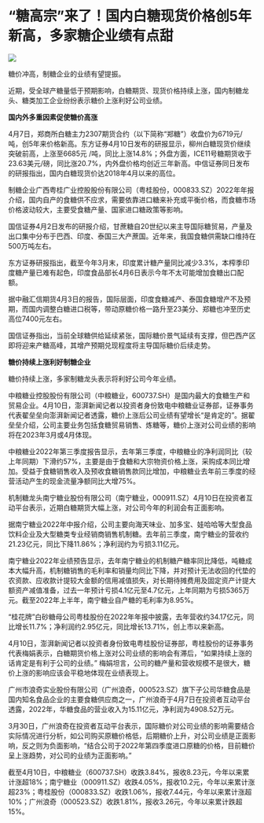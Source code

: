 # “糖高宗”来了！国内白糖现货价格创5年新高，多家糖企业绩有点甜

![](https://inews.gtimg.com/om_bt/ODHadSJ1AYsWjMrC4t9wbhiM0Ku_GAYAFlCyZW3JBwk1YAA/1000)

糖价冲高，制糖企业的业绩有望提振。

近期，受全球产糖量低于预期影响，白糖期货、现货价格持续上涨，国内制糖龙头、糖类加工企业纷纷表示糖价上涨利好公司业绩。

**国内外多重因素促使糖价高涨**

4月7日，郑商所白糖主力2307期货合约（以下简称“郑糖”）收盘价为6719元/吨，创5年来价格新高。东方证券4月10日发布的研报显示，柳州白糖现货价继续突破前高，上涨至6685元
/吨，同比上涨14.8%；外盘方面，ICE11号糖期货收于23.63美元/磅，同比涨20.7%，内外盘价格均创近三年新高。中信证券同日发布的研报指出，国内白糖现货价达2018年4月以来的高位。

制糖企业广西粤桂广业控股股份有限公司（粤桂股份，000833.SZ）2022年年报介绍，国内自产的食糖供不应求，需要依靠进口糖来补充或平衡价格，而食糖市场价格波动较大，主要受食糖产量、国家进口糖政策等影响。

国信证券4月2日发布的研报介绍，甘蔗糖自20世纪以来主导国际糖贸易，产量及出口集中分布于巴西、印度、泰国三大产蔗国。近年来，我国食糖供需缺口维持在500万吨左右。

东方证券研报指出，截至今年3月末，印度累计糖产量同比减少3.3%，本榨季印度糖产量已难有起色，印度食品部长4月6日表示今年不太可能增加食糖出口配额。

据中融汇信期货4月3日的报告，国际层面，印度食糖减产、泰国食糖增产不及预期，而国内调整白糖进口税等，带动原糖价格一路升至23美分、郑糖也冲至历史高位7400元左右。

国信证券指出，当前全球糖供给延续紧张，国际糖价景气延续有支撑，但巴西产区即将迎来产糖高峰，其增产预期兑现程度将主导国际糖价后续走势。

**糖价持续上涨利好制糖企业**

糖价持续上涨，多家制糖龙头表示将利好公司今年业绩。

中粮糖业控股股份有限公司（中粮糖业，600737.SH）是国内最大的食糖生产和贸易企业。4月10日，澎湃新闻记者以投资者身份致电中粮糖业证券部，证券事务代表翟垒垒向澎湃新闻记者透露，糖价上涨后公司业绩有望增长“是肯定的”。据翟垒垒介绍，公司主要业务包括食糖贸易销售、炼糖等，糖价上涨对公司业绩的影响将在2023年3月或4月体现。

中粮糖业2022年第三季度报告显示，去年第三季度，中粮糖业的净利润同比（较上年同期）下滑约57%，主要是由于食糖和大宗物资价格上涨，采购成本同比增加。受益于食糖销售收入及预收食糖销售款同比增加，中粮糖业去年前三季度的经营活动产生的现金流量净额同比大增75%。

机制糖龙头南宁糖业股份有限公司（南宁糖业，000911.SZ）4月10日在投资者互动平台表示，近期白糖期货大幅上涨，对公司今年的利润会有正面影响。

据南宁糖业2022年中报介绍，公司主要向海天味业、加多宝、娃哈哈等大型食品饮料企业及大型糖类专业经销商销售机制糖。去年前三季度，南宁糖业的营收约21.23亿元，同比下降11.86%；净利润约为亏损3.11亿元。

南宁糖业2022年业绩预告显示，去年南宁糖业的机制糖产糖率同比降低，吨糖成本大幅升高，机制糖销售的毛利率和销量均同比下降，并对预计无法收回的代垫的农资款、应收款计提较大金额的信用减值损失，对长期待摊费用及固定资产计提大额资产减值准备，过去一年预计亏损4.1亿元至4.7亿元，上年同期为亏损5365万元。截至2022年上半年，南宁糖业自产糖的毛利率为8.95%。

“桂花牌”白砂糖母公司粤桂股份在2022年年报中披露，去年营收约34.17亿元，同比增长11.7%；净利润约2.95亿元，同比增长13.71%，创上市以来新高。

4月10日，澎湃新闻记者以投资者身份致电粤桂股份证券部，粤桂股份的证券事务代表梅娟表示，白糖期货价格上涨对公司业绩的影响会有滞后，“如果持续上涨的话肯定是有利于公司的业绩。”
梅娟坦言，公司的糖产量和营收规模不是很大，糖价上涨的影响应该会平稳地体现在业绩表现上。

广州市浪奇实业股份有限公司（广州浪奇，000523.SZ）旗下子公司华糖食品是国内知名食品企业的主要食糖供应商之一，广州浪奇于4月7日在投资者互动平台透露，2022年，华糖食品的营业收入为15.11亿元，净利润为4908.52万元。

3月30日，广州浪奇在投资者互动平台表示，国际糖价对公司业绩的影响需要结合实际情况进行分析，如公司购买原糖价格低，后期糖价上升，对公司业绩是正面影响，反之则为负面影响，“结合公司于2022年第四季度进口原糖的价格，目前糖价呈上涨趋势，对公司的业绩为正面影响。”

截至4月10日，中粮糖业（600737.SH）收跌3.84%，报收8.23元，今年以来累计涨超18%；南宁糖业（000911.SZ）收跌4.05%，报收10.2元，今年以来累计涨超23%；粤桂股份（000833.SZ）收跌1.06%，报收7.44元，今年以来累计涨超10%；广州浪奇（000523.SZ）收跌1.81%，报收3.26元，今年以来累计跌超15%。

